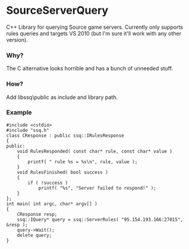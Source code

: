 # SourceServerQuery

C++ Library for querying Source game servers.
Currently only supports rules queries and targets VS 2010 (but I'm sure it'll work with any other version).

### Why?
The C alternative looks horrible and has a bunch of unneeded stuff.

### How?
Add libssq\public as include and library path.

### Example
	#include <cstdio>
    #include "ssq.h"
	class CResponse : public ssq::IRulesResponse
	{
	public:
		void RulesResponded( const char* rule, const char* value )
		{
			printf( " rule %s = %s\n", rule, value );
		}
		void RulesFinished( bool success )
		{
			if ( !success )
				printf( "%s", "Server failed to respond!" );
		}
	};
	int main( int argc, char* argv[] )
	{
		CResponse resp;
		ssq::IQuery* query = ssq::ServerRules( "95.154.193.166:27015", &resp );
		query->Wait();
		delete query;
	}
